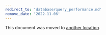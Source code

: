```yaml
---
redirect_to: 'database/query_performance.md'
remove_date: '2022-11-06'
---
```


This document was moved to [another location](database/query_performance.md).

<!-- This redirect file can be deleted after <2022-11-06>. -->
<!-- Redirects that point to other docs in the same project expire in three months. -->
<!-- Redirects that point to docs in a different project or site (for example, link is not relative and starts with `https:`) expire in one year. -->
<!-- Before deletion, see: https://docs.gitlab.com/ee/development/documentation/redirects.html -->
